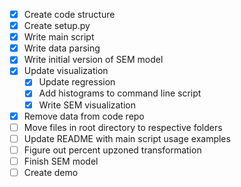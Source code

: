* [x] Create code structure
* [x] Create setup.py
* [x] Write main script
* [x] Write data parsing
* [x] Write initial version of SEM model
* [x] Update visualization
    * [x] Update regression
    * [x] Add histograms to command line script
    * [x] Write SEM visualization
* [x] Remove data from code repo
* [ ] Move files in root directory to respective folders
* [ ] Update README with main script usage examples
* [ ] Figure out percent upzoned transformation
* [ ] Finish SEM model
* [ ] Create demo